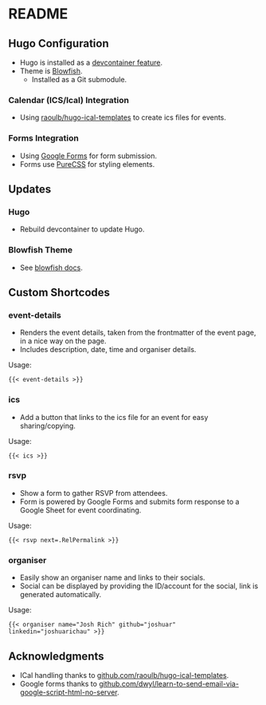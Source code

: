 # README

## Hugo Configuration

- Hugo is installed as a [devcontainer feature](https://github.com/devcontainers/features/tree/main/src/hugo).
- Theme is [Blowfish](https://blowfish.page/).
  - Installed as a Git submodule.

### Calendar (ICS/Ical) Integration

- Using
  [raoulb/hugo-ical-templates](https://github.com/raoulb/hugo-ical-templates) to
  create ics files for events.

### Forms Integration

- Using [Google
  Forms](https://github.com/dwyl/learn-to-send-email-via-google-script-html-no-server)
  for form submission.
- Forms use [PureCSS](https://purecss.io/) for styling elements.

## Updates

### Hugo

- Rebuild devcontainer to update Hugo.

### Blowfish Theme

- See [blowfish docs](https://blowfish.page/docs/installation/#update-using-git).

## Custom Shortcodes

### event-details

- Renders the event details, taken from the frontmatter of the event page, in a
  nice way on the page.
- Includes description, date, time and organiser details.

Usage:

```hugo
{{< event-details >}}
```

### ics

- Add a button that links to the ics file for an event for easy sharing/copying.

Usage:

```hugo
{{< ics >}}
```

### rsvp

- Show a form to gather RSVP from attendees.
- Form is powered by Google Forms and submits form response to a Google Sheet
  for event coordinating.

Usage:

```hugo
{{< rsvp next=.RelPermalink >}}
```

### organiser

- Easily show an organiser name and links to their socials.
- Social can be displayed by providing the ID/account for the social, link is
  generated automatically.

Usage:

```hugo
{{< organiser name="Josh Rich" github="joshuar" linkedin="joshuarichau" >}}
```

## Acknowledgments

- ICal handling thanks to [github.com/raoulb/hugo-ical-templates](https://github.com/raoulb/hugo-ical-templates).
- Google forms thanks to [github.com/dwyl/learn-to-send-email-via-google-script-html-no-server](https://github.com/dwyl/learn-to-send-email-via-google-script-html-no-server).
